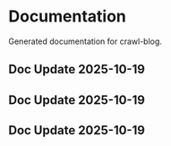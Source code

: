# Documentation

Generated documentation for crawl-blog.

## Doc Update 2025-10-19

## Doc Update 2025-10-19

## Doc Update 2025-10-19
